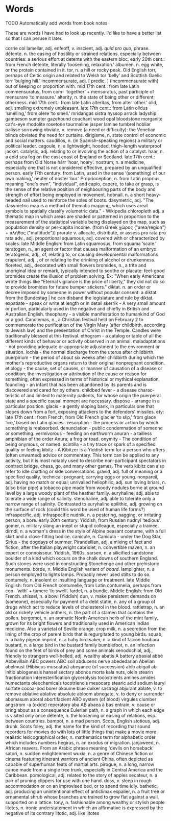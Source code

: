# Words

TODO Automatically add words from book notes

These are words I have had to look up recently. I'd like to have a better list so that I can peruse it later.

corrie
col
lamellar, adj.
enfeoff, v.
inscient, adj.
_quid pro quo_, phrase.
détente. n. the easing of hostility or strained relations, especially between countries: a serious effort at detente with the eastern bloc. early 20th cent.: from French détente, literally ‘loosening, relaxation.’
albumen. n. egg white, or the protein contained in it.
tor, n. a hill or rocky peak. Old English torr, perhaps of Celtic origin and related to Welsh tor ‘belly’ and Scottish Gaelic tòrr ‘bulging hill.’
incommensurate, adj. [ predic. ] (incommensurate with) out of keeping or proportion with. mid 17th cent.: from late Latin commensuratus, from com- ‘together’ + mensuratus, past participle of mensurare ‘to measure.’
alterity, n. the state of being other or different; otherness. mid 17th cent.: from late Latin alteritas, from alter ‘other.’
olid, adj. smelling extremely unpleasant. late 17th cent.: from Latin olidus ‘smelling,’ from olere ‘to smell.’
mridangas
sistra
hyssop
arrack
ladyship
gambeson
sumpter
gazehound
couchant
wood
opal
bloodstone
morganite
cat's-eye
rhodolite
rosetone
tourmaline
jasper
lamiae
tumbrel
hobliar
palisse
sorrowing
obviate, v. remove (a need or difficulty): the Venetian blinds obviated the need for curtains.
dirigisme, n. state control of economic and social matters.
caudillos, n. (in Spanish-speaking regions) a military or political leader.
cagoule, n. a lightweight, hooded, thigh-length waterproof jacket.
catalytic, adj. relating to or involving the action of a catalyst.
haar, n. a cold sea fog on the east coast of England or Scotland. late 17th cent.: perhaps from Old Norse hárr ‘hoar, hoary’.
nostrum, n. a medicine, especially one that is not considered effective, prepared by an unqualified person. early 17th century: from Latin, used in the sense ‘(something) of our own making,’ neuter of noster ‘our.’
Proprioception, n. from Latin proprius, meaning "one's own", "individual", and capio, capere, to take or grasp, is the sense of the relative position of neighbouring parts of the body and strength of effort being employed in movement.
hobnail. n. a short heavy-headed nail used to reinforce the soles of boots.
dasymetric, adj. "The dasymetric map is a method of thematic mapping, which uses areal symbols to spatially classify volumetric data." - Wikipedia
chloropleth adj. a thematic map in which areas are shaded or patterned in proportion to the measurement of the statistical variable being displayed on the map, such as population density or per-capita income. (from Greek χῶρος ("area/region") + πλῆθος ("multitude"))
prorate v. allocate, distribute, or assess pro rata
pro rata adv., adj. proportional
squamous, adj. covered with or characterized by scales. late Middle English: from Latin squamosus, from squama ‘scale.’
teratogen, n., an agent or factor that causes malformation of an embryo.
teratogenic, adj., of, relating to, or causing developmental malformations
crapulent, adj ., of or relating to the drinking of alcohol or drunkenness.
floreted, adj., decorated with small flowers
bromides, n., a trite and unoriginal idea or remark, typically intended to soothe or placate: feel-good bromides create the illusion of problem solving. Ex: "When early Americans wrote things like “Eternal vigilance is the price of liberty,” they did not do so to provide bromides for future bumper stickers."
diktat. n. an order or decree imposed by someone in power without popular consent: a diktat from the Bundestag | he can disband the legislature and rule by diktat.
expatiate - speak or write at length or in detail
skerrik - A very small amount or portion, particularly used in the negative and chiefly in British and Australian English.
theophany - a visible manifestation to humankind of God or a god.
Candlemas, n., a Christian festival held on February 2 to commemorate the purification of the Virgin Mary (after childbirth, according to Jewish law) and the presentation of Christ in the Temple. Candles were traditionally blessed at this festival.
ethogram - a catalog or table of all the different kinds of behavior or activity observed in an animal.
maladaptations - not providing adequate or appropriate adjustment to the environment or situation.
lochia - the normal discharge from the uterus after childbirth.
puerpirium - the period of about six weeks after childbirth during which the mother's reproductive organs return to their original nonpregnant condition.
etiology - the cause, set of causes, or manner of causation of a disease or condition; the investigation or attribution of the cause or reason for something, often expressed in terms of historical or mythical explanation.
foundling - an infant that has been abandoned by its parents and is discovered and cared for by others.
childbed fever - a disease charac­teristic of and limited to maternity patients, for whose origin the puerperal state and a specific causal moment are necessary.
dispose - arrange in a particular position.
glacis - a gently sloping bank, in particular one that slopes down from a fort, exposing attackers to the defenders' missiles. ety: late 17th cent.: from French, from Old French glacier ‘to slip,’ from glace ‘ice,’ based on Latin glacies .
resorption - the process or action by which something is reabsorbed.
denunciation - public condemnation of someone or something.
vermivorous - feeding on earthworm
anuran - a tailless amphibian of the order Anura; a frog or toad.
onymity - The condition of being onymous, or named.
scintilla - a tiny trace or spark of a specified quality or feeling
kibitz - A Kibitzer is a Yiddish term for a person who offers (often unwanted) advice or commentary. This term can be applied to any activity, but it is most notably used to describe non-participant spectators in contract bridge, chess, go, and many other games. The verb kibitz can also refer to idle chatting or side conversations.
gravid, adj. full of meaning or a specified quality, technical: pregnant; carrying eggs or young.
nonpareil, adj. having no match or equal; unrivalled
heliophilic, adj. sun loving
briars, n. (also briar pipe) a tobacco pipe made from woody nodules borne at ground level by a large woody plant of the heather family.
euryhaline, adj. able to tolerate a wide range of salinity.
stenohaline, adj.  able to tolerate only a narrow range of salinity. Contrasted to euryhaline
epilithic, adj. growing on the surface of rock (could this word be used of human life forms?)
infraspecific, adj. infraspecific
nudnik, n. a pestering, nagging, or irritating person; a bore. early 20th century: Yiddish, from Russian nudnyĭ ‘tedious’.
gomer, n. military slang an inept or stupid colleague, especially a trainee.
dirndl, n. a woman's dress in the style of Alpine peasant costume, with a full skirt and a close-fitting bodice.
canicule, n. Canicula - under the Dog Star, Sirius - the dogdays of summer.
Pirandellian, adj. a mixing of fact and fiction, after the Italian playwright
cabriolet, n. convertible
maven, n. an expert or connoisseur. Yiddish, 1960s.
sarsen, n. a silicified sandstone boulder of a kind which occurs on the chalk downs of southern England. Such stones were used in constructing Stonehenge and other prehistoric monuments.
borde, n. Middle English variant of _board_.
lamplighter, n. a person employed to lights lamps. Probably never used stilts to do so. 
contumely, n. insolent or insulting language or treatment. late Middle English: from Old French contumelie, from Latin contumelia, perhaps from con- ‘with’ + tumere ‘to swell’.
fardel, n. a bundle. Middle English: from Old French.
shissel, n. a bowl (Yiddish)
dun, v. make persistent demands on (someone), especially for payment of a debt
statin, n. any of a group of drugs which act to reduce levels of cholesterol in the blood.
rattletrap, n. an old or rickety vehicle
anthers, n. the part of a stamen that contains the pollen.
bergomot, n. an aromatic North American herb of the mint family, grown for its bright flowers and traditionally used in American Indian medicine. Also a varietal of Seville orange. 
crop milk, n. a secretion from the lining of the crop of parent birds that is regurgitated to young birds.
squab, n. a baby pigeon
imprint, n. a baby bird
saker, n. a kind of falcon
houbara bustard, n. a large bird in the bustard family
bumblefoot, n. an infection found on the feet of birds of prey and some animals
xenodochial, adj., friendly to strangers
well-helled, adj. wealthy
abatis
A battery
abaxial
abbé
Abbevillain
ABC powers
ABC soil
abducens nerve
abededarian
Abelian
abelmust (Hibiscus muscatus)
abeyance (of succession)
abib
abigail
ab initio
abiogenesis
hansel
sectary
abonos
morta
kala nuts,
olein
stearin
fractionation
interesterification
glycerolysis
tocostrients
amines
amides
humectants
oleochemicals
tocotrienols
mesocarp
stearic acid
sodium lauryl surfate
cocoa-pod borer
okoume
blue duiker
sastrogi
abjurant
ablate, v. to remove
ablative
ablative absolute
abloom
abnegate, v. to deny or surrender
abomasum
aboral
abortifacient
ABO system (of blood)
virgules
clumber
angstrom
-a (oxide)
reperatory
aba
AB
abaea
à bas
entrain, v. cause or bring about as a consequence
Eulerian path, n. a graph in which each edge is visited only once
détente, n. the loosening or easing of relations, esp. between countries. 
bampot, n. a mad person. Scots, English
stotious, adj. drunk. Scots
foley, adj. the name for the kind of recording that sound recorders for movies do with lots of little things that make a movie more realistic
lexicographical order, n. mathematics term for alphabetic order which includes numbers
hegiras, n. an exodus or migration.
janjaweed, n. African reavers. From an Arabic phrase meaning 'devils on horseback'
satori, n. sudden enlightenment
wuxia, n. a genre of Chinese fiction or cinema featuring itinerant warriors of ancient China, often depicted as capable of superhuman feats of martial arts.
pirogue, n. a long, narrow canoe made from a single tree trunk, especially in Central America and the Caribbean.
pomological, adj. related to the story of apples
secateur, n. a pair of pruning clippers for use with one hand.
doss, v. sleep in rough accommodation or on an improvised bed, or to spend time idly.
bathetic, adj. producing an unintentional effect of anticlimax
espalier, n. a fruit tree or ornamental shrub whose branches are trained to grow flat against a wall, supported on a lattice.
tony, n. fashionable among wealthy or stylish people
litotes, n. ironic understatement in which an affirmative is expressed by the negative of its contrary
litotic, adj. like litotes
